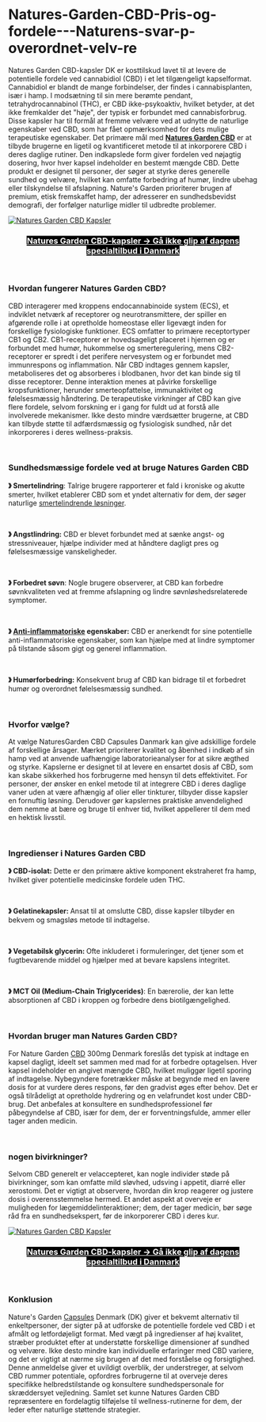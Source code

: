 # Natures-Garden-CBD-Pris-og-fordele---Naturens-svar-p-overordnet-velv-re

<p>Natures Garden CBD-kapsler DK er kosttilskud lavet til at levere de potentielle fordele ved cannabidiol (CBD) i et let tilg&aelig;ngeligt kapselformat. Cannabidiol er blandt de mange forbindelser, der findes i cannabisplanten, is&aelig;r i hamp. I mods&aelig;tning til sin mere ber&oslash;mte pendant, tetrahydrocannabinol (THC), er CBD ikke-psykoaktiv, hvilket betyder, at det ikke fremkalder det "h&oslash;je", der typisk er forbundet med cannabisforbrug. Disse kapsler har til form&aring;l at fremme velv&aelig;re ved at udnytte de naturlige egenskaber ved CBD, som har f&aring;et opm&aelig;rksomhed for dets mulige terapeutiske egenskaber. Det prim&aelig;re m&aring;l med <strong><a href="https://naturesgardencbd.dk/" data-cke-saved-href="https://naturesgardencbd.dk/">Natures Garden CBD</a></strong> er at tilbyde brugerne en ligetil og kvantificeret metode til at inkorporere CBD i deres daglige rutiner. Den indkapslede form giver fordelen ved n&oslash;jagtig dosering, hvor hver kapsel indeholder en bestemt m&aelig;ngde CBD. Dette produkt er designet til personer, der s&oslash;ger at styrke deres generelle sundhed og velv&aelig;re, hvilket kan omfatte forbedring af hum&oslash;r, lindre ubehag eller tilskyndelse til afslapning. Nature's Garden prioriterer brugen af premium, etisk fremskaffet hamp, der adresserer en sundhedsbevidst demografi, der forf&oslash;lger naturlige midler til udbredte problemer.</p>
<p><a href="https://naturesgardencbd.dk/recommends/naturesgarden/" data-cke-saved-href="https://naturesgardencbd.dk/recommends/naturesgarden/"><img src="https://naturesgardencbd.dk/wp-content/uploads/2024/12/Natures-Garden-CBD-Capsules-Denmark.png" alt="Natures Garden CBD Kapsler" border="0" data-cke-saved-src="https://naturesgardencbd.dk/wp-content/uploads/2024/12/Natures-Garden-CBD-Capsules-Denmark.png" /></a></p>
<h3 style="text-align: center;"><span style="color: #ffffff; background-color: #000000;"><strong><a style="color: #ffffff; background-color: #000000;" href="https://naturesgardencbd.dk/recommends/naturesgarden/" data-cke-saved-href="https://naturesgardencbd.dk/recommends/naturesgarden/"><u>Natures Garden CBD-kapsler -&gt; G&aring; ikke glip af dagens specialtilbud i Danmark</u></a></strong></span></h3>
<p>&nbsp;</p>
<h3><strong>Hvordan fungerer Natures Garden CBD?</strong></h3>
<p>CBD interagerer med kroppens endocannabinoide system (ECS), et indviklet netv&aelig;rk af receptorer og neurotransmittere, der spiller en afg&oslash;rende rolle i at opretholde homeostase eller ligev&aelig;gt inden for forskellige fysiologiske funktioner. ECS omfatter to prim&aelig;re receptortyper CB1 og CB2. CB1-receptorer er hovedsageligt placeret i hjernen og er forbundet med hum&oslash;r, hukommelse og smerteregulering, mens CB2-receptorer er spredt i det perifere nervesystem og er forbundet med immunrespons og inflammation. N&aring;r CBD indtages gennem kapsler, metaboliseres det og absorberes i blodbanen, hvor det kan binde sig til disse receptorer. Denne interaktion menes at p&aring;virke forskellige kropsfunktioner, herunder smerteopfattelse, immunaktivitet og f&oslash;lelsesm&aelig;ssig h&aring;ndtering. De terapeutiske virkninger af CBD kan give flere fordele, selvom forskning er i gang for fuldt ud at forst&aring; alle involverede mekanismer. Ikke desto mindre v&aelig;rds&aelig;tter brugerne, at CBD kan tilbyde st&oslash;tte til adf&aelig;rdsm&aelig;ssig og fysiologisk sundhed, n&aring;r det inkorporeres i deres wellness-praksis.</p>
<p>&nbsp;</p>
<h3><strong>Sundhedsm&aelig;ssige fordele ved at bruge Natures Garden CBD</strong></h3>
<p><strong>》 Smertelindring</strong>: Talrige brugere rapporterer et fald i kroniske og akutte smerter, hvilket etablerer CBD som et yndet alternativ for dem, der s&oslash;ger naturlige <a href="https://frankfreycbd.dk/natures-garden-cbd/" data-cke-saved-href="https://frankfreycbd.dk/natures-garden-cbd/">smertelindrende l&oslash;sninger</a>.</p>
<p>&nbsp;</p>
<p><strong>》 Angstlindring:</strong> CBD er blevet forbundet med at s&aelig;nke angst- og stressniveauer, hj&aelig;lpe individer med at h&aring;ndtere dagligt pres og f&oslash;lelsesm&aelig;ssige vanskeligheder.</p>
<p>&nbsp;</p>
<p><strong>》 Forbedret s&oslash;vn</strong>: Nogle brugere observerer, at CBD kan forbedre s&oslash;vnkvaliteten ved at fremme afslapning og lindre s&oslash;vnl&oslash;shedsrelaterede symptomer.</p>
<p>&nbsp;</p>
<p><strong>》 <a href="https://zentra-slim.kr/" data-cke-saved-href="https://zentra-slim.kr/">Anti-inflammatoriske</a> egenskaber:</strong> CBD er anerkendt for sine potentielle anti-inflammatoriske egenskaber, som kan hj&aelig;lpe med at lindre symptomer p&aring; tilstande s&aring;som gigt og generel inflammation.</p>
<p>&nbsp;</p>
<p><strong>》 Hum&oslash;rforbedring:</strong> Konsekvent brug af CBD kan bidrage til et forbedret hum&oslash;r og overordnet f&oslash;lelsesm&aelig;ssig sundhed.</p>
<p>&nbsp;</p>
<h3><strong>Hvorfor v&aelig;lge?</strong></h3>
<p>At v&aelig;lge NaturesGarden CBD Capsules Danmark kan give adskillige fordele af forskellige &aring;rsager. M&aelig;rket prioriterer kvalitet og &aring;benhed i indk&oslash;b af sin hamp ved at anvende uafh&aelig;ngige laboratorieanalyser for at sikre &aelig;gthed og styrke. Kapslerne er designet til at levere en ensartet dosis af CBD, som kan skabe sikkerhed hos forbrugerne med hensyn til dets effektivitet. For personer, der &oslash;nsker en enkel metode til at integrere CBD i deres daglige vaner uden at v&aelig;re afh&aelig;ngig af olier eller tinkturer, tilbyder disse kapsler en fornuftig l&oslash;sning. Derudover g&oslash;r kapslernes praktiske anvendelighed dem nemme at b&aelig;re og bruge til enhver tid, hvilket appellerer til dem med en hektisk livsstil.</p>
<p>&nbsp;</p>
<h3><strong>Ingredienser i Natures Garden CBD</strong></h3>
<p><strong>》 CBD-isolat:</strong> Dette er den prim&aelig;re aktive komponent ekstraheret fra hamp, hvilket giver potentielle medicinske fordele uden THC.</p>
<p>&nbsp;</p>
<p><strong>》 Gelatinekapsler: </strong>Ansat til at omslutte CBD, disse kapsler tilbyder en bekvem og smagsl&oslash;s metode til indtagelse.</p>
<p>&nbsp;</p>
<p><strong>》 Vegetabilsk glycerin: </strong>Ofte inkluderet i formuleringer, det tjener som et fugtbevarende middel og hj&aelig;lper med at bevare kapslens integritet.</p>
<p>&nbsp;</p>
<p><strong>》 MCT Oil (Medium-Chain Triglycerides)</strong>: En b&aelig;rerolie, der kan lette absorptionen af CBD i kroppen og forbedre dens biotilg&aelig;ngelighed.</p>
<p>&nbsp;</p>
<h3><strong>Hvordan bruger man Natures Garden CBD?</strong></h3>
<p>For Nature Garden <a href="https://zentraslim.dk/" data-cke-saved-href="https://zentraslim.dk/">CBD</a> 300mg Denmark foresl&aring;s det typisk at indtage en kapsel dagligt, ideelt set sammen med mad for at forbedre optagelsen. Hver kapsel indeholder en angivet m&aelig;ngde CBD, hvilket muligg&oslash;r ligetil sporing af indtagelse. Nybegyndere foretr&aelig;kker m&aring;ske at begynde med en lavere dosis for at vurdere deres respons, f&oslash;r den gradvist &oslash;ges efter behov. Det er ogs&aring; tilr&aring;deligt at opretholde hydrering og en velafrundet kost under CBD-brug. Det anbefales at konsultere en sundhedsprofessionel f&oslash;r p&aring;begyndelse af CBD, is&aelig;r for dem, der er forventningsfulde, ammer eller tager anden medicin.</p>
<p>&nbsp;</p>
<h3><strong>nogen bivirkninger?</strong></h3>
<p>Selvom CBD generelt er velaccepteret, kan nogle individer st&oslash;de p&aring; bivirkninger, som kan omfatte mild sl&oslash;vhed, udsving i appetit, diarr&eacute; eller xerostomi. Det er vigtigt at observere, hvordan din krop reagerer og justere dosis i overensstemmelse hermed. Et andet aspekt at overveje er muligheden for l&aelig;gemiddelinteraktioner; dem, der tager medicin, b&oslash;r s&oslash;ge r&aring;d fra en sundhedsekspert, f&oslash;r de inkorporerer CBD i deres kur.</p>
<p><a href="https://naturesgardencbd.dk/recommends/naturesgarden/" data-cke-saved-href="https://naturesgardencbd.dk/recommends/naturesgarden/"><img src="https://naturesgardencbd.dk/wp-content/uploads/2024/12/NaturesGardenPriceDK-1024x793.jpg" alt="Natures Garden CBD Kapsler" border="0" data-cke-saved-src="https://naturesgardencbd.dk/wp-content/uploads/2024/12/NaturesGardenPriceDK-1024x793.jpg" /></a></p>
<h3 style="text-align: center;"><span style="color: #ffffff; background-color: #000000;"><strong><a style="color: #ffffff; background-color: #000000;" href="https://naturesgardencbd.dk/recommends/naturesgarden/" data-cke-saved-href="https://naturesgardencbd.dk/recommends/naturesgarden/"><u>Natures Garden CBD-kapsler -&gt; G&aring; ikke glip af dagens specialtilbud i Danmark</u></a></strong></span></h3>
<p style="text-align: center;">&nbsp;</p>
<h3><strong>Konklusion</strong></h3>
<p>Nature's Garden <a href="https://naturesgarden-cbd.dk/" data-cke-saved-href="https://naturesgarden-cbd.dk/">Capsules</a> Denmark (DK) giver et bekvemt alternativ til enkeltpersoner, der sigter p&aring; at udforske de potentielle fordele ved CBD i et afm&aring;lt og letford&oslash;jeligt format. Med v&aelig;gt p&aring; ingredienser af h&oslash;j kvalitet, str&aelig;ber produktet efter at underst&oslash;tte forskellige dimensioner af sundhed og velv&aelig;re. Ikke desto mindre kan individuelle erfaringer med CBD variere, og det er vigtigt at n&aelig;rme sig brugen af det med forst&aring;else og forsigtighed. Denne anmeldelse giver et uvildigt overblik, der understreger, at selvom CBD rummer potentiale, opfordres forbrugerne til at overveje deres specifikke helbredstilstande og konsultere sundhedspersonale for skr&aelig;ddersyet vejledning. Samlet set kunne Natures Garden CBD repr&aelig;sentere en fordelagtig tilf&oslash;jelse til wellness-rutinerne for dem, der leder efter naturlige st&oslash;ttende strategier.</p>

